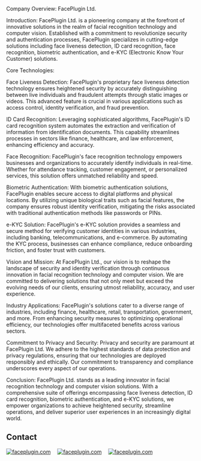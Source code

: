 Company Overview: FacePlugin Ltd.

Introduction:
FacePlugin Ltd. is a pioneering company at the forefront of innovative solutions in the realm of facial recognition technology and computer vision. Established with a commitment to revolutionize security and authentication processes, FacePlugin specializes in cutting-edge solutions including face liveness detection, ID card recognition, face recognition, biometric authentication, and e-KYC (Electronic Know Your Customer) solutions.

Core Technologies:

Face Liveness Detection: FacePlugin's proprietary face liveness detection technology ensures heightened security by accurately distinguishing between live individuals and fraudulent attempts through static images or videos. This advanced feature is crucial in various applications such as access control, identity verification, and fraud prevention.

ID Card Recognition: Leveraging sophisticated algorithms, FacePlugin's ID card recognition system automates the extraction and verification of information from identification documents. This capability streamlines processes in sectors like finance, healthcare, and law enforcement, enhancing efficiency and accuracy.

Face Recognition: FacePlugin's face recognition technology empowers businesses and organizations to accurately identify individuals in real-time. Whether for attendance tracking, customer engagement, or personalized services, this solution offers unmatched reliability and speed.

Biometric Authentication: With biometric authentication solutions, FacePlugin enables secure access to digital platforms and physical locations. By utilizing unique biological traits such as facial features, the company ensures robust identity verification, mitigating the risks associated with traditional authentication methods like passwords or PINs.

e-KYC Solution: FacePlugin's e-KYC solution provides a seamless and secure method for verifying customer identities in various industries, including banking, telecommunications, and e-commerce. By automating the KYC process, businesses can enhance compliance, reduce onboarding friction, and foster trust with customers.

Vision and Mission:
At FacePlugin Ltd., our vision is to reshape the landscape of security and identity verification through continuous innovation in facial recognition technology and computer vision. We are committed to delivering solutions that not only meet but exceed the evolving needs of our clients, ensuring utmost reliability, accuracy, and user experience.

Industry Applications:
FacePlugin's solutions cater to a diverse range of industries, including finance, healthcare, retail, transportation, government, and more. From enhancing security measures to optimizing operational efficiency, our technologies offer multifaceted benefits across various sectors.

Commitment to Privacy and Security:
Privacy and security are paramount at FacePlugin Ltd. We adhere to the highest standards of data protection and privacy regulations, ensuring that our technologies are deployed responsibly and ethically. Our commitment to transparency and compliance underscores every aspect of our operations.

Conclusion:
FacePlugin Ltd. stands as a leading innovator in facial recognition technology and computer vision solutions. With a comprehensive suite of offerings encompassing face liveness detection, ID card recognition, biometric authentication, and e-KYC solutions, we empower organizations to achieve heightened security, streamline operations, and deliver superior user experiences in an increasingly digital world.

## Contact

<a target="_blank" href="mailto:info@faceplugin.com"><img src="https://img.shields.io/badge/email-info@faceplugin.com-blue.svg?logo=gmail " alt="faceplugin.com"></a>&emsp;
<a target="_blank" href="https://t.me/faceplugin"><img src="https://img.shields.io/badge/telegram-@faceplugin-blue.svg?logo=telegram " alt="faceplugin.com"></a>&emsp;
<a target="_blank" href="https://wa.me/+14422295661"><img src="https://img.shields.io/badge/whatsapp-faceplugin-blue.svg?logo=whatsapp " alt="faceplugin.com">
